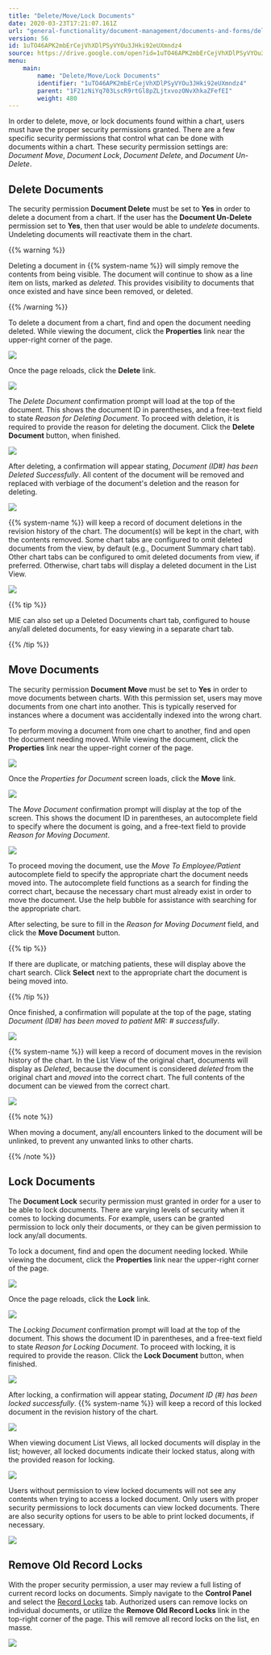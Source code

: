 ```yaml
---
title: "Delete/Move/Lock Documents"
date: 2020-03-23T17:21:07.161Z
url: "general-functionality/document-management/documents-and-forms/delete-move-lock-documents.html"
version: 56
id: 1uTO46APK2mbErCejVhXDlPSyVYOu3JHki92eUXmndz4
source: https://drive.google.com/open?id=1uTO46APK2mbErCejVhXDlPSyVYOu3JHki92eUXmndz4
menu:
    main:
        name: "Delete/Move/Lock Documents"
        identifier: "1uTO46APK2mbErCejVhXDlPSyVYOu3JHki92eUXmndz4"
        parent: "1F21zNiYq703LscR9rtGl8pZLjtxvozONvXhkaZFefEI"
        weight: 480
---
```

In order to delete, move, or lock documents found within a chart, users must have the proper security permissions granted. There are a few specific security permissions that control what can be done with documents within a chart. These security permission settings are: *Document Move*, *Document Lock*, *Document Delete*, and *Document Un-Delete*.

## Delete Documents

The security permission **Document Delete** must be set to **Yes** in order to delete a document from a chart. If the user has the **Document Un-Delete** permission set to **Yes**, then that user would be able to *undelete* documents. Undeleting documents will reactivate them in the chart.

{{% warning %}}

Deleting a document in {{% system-name %}} will simply remove the contents from being visible. The document will continue to show as a line item on lists, marked as *deleted*. This provides visibility to documents that once existed and have since been removed, or deleted.

{{% /warning %}}


To delete a document from a chart, find and open the document needing deleted. While viewing the document, click the **Properties** link near the upper-right corner of the page.

![](../../../external_files/ea501de3369997860b3d9bd46686721d.png)

Once the page reloads, click the **Delete** link.

![](../../../external_files/b7afd773350d2dbd4858e9f220711d66.png)

The *Delete Document* confirmation prompt will load at the top of the document. This shows the document ID in parentheses, and a free-text field to state *Reason for Deleting Document*. To proceed with deletion, it is required to provide the reason for deleting the document. Click the **Delete Document** button, when finished.

![](../../../external_files/c7e23cc7cfcc7b1270d4cdea083f2acc.png)

After deleting, a confirmation will appear stating, *Document (ID#) has been Deleted Successfully*. All content of the document will be removed and replaced with verbiage of the document's deletion and the reason for deleting.

![](../../../external_files/aab52d65788a1e4dbcb13d249b5ab478.png)

{{% system-name %}} will keep a record of document deletions in the revision history of the chart. The document(s) will be kept in the chart, with the contents removed. Some chart tabs are configured to omit deleted documents from the view, by default (e.g., Document Summary chart tab). Other chart tabs can be configured to omit deleted documents from view, if preferred. Otherwise, chart tabs will display a deleted document in the List View.

![](../../../external_files/7dc1b051c2e7e7557bd9d477a45e3efb.png)

{{% tip %}}

MIE can also set up a Deleted Documents chart tab, configured to house any/all deleted documents, for easy viewing in a separate chart tab.

{{% /tip %}}


## Move Documents

The security permission **Document Move** must be set to **Yes** in order to move documents between charts. With this permission set, users may move documents from one chart into another. This is typically reserved for instances where a document was accidentally indexed into the wrong chart.

To perform moving a document from one chart to another, find and open the document needing moved. While viewing the document, click the **Properties** link near the upper-right corner of the page.

![](../../../external_files/0eff0a166210a524732a5c1272e83707.png)

Once the *Properties for Document* screen loads, click the **Move** link.

![](../../../external_files/f224cf0247eb50ff454a0b32c4f1b222.png)

The *Move Document* confirmation prompt will display at the top of the screen. This shows the document ID in parentheses, an autocomplete field to specify where the document is going, and a free-text field to provide *Reason for Moving Document*.

![](../../../external_files/aa46deb9231963b3cc1d2b806e5befad.png)

To proceed moving the document, use the *Move To Employee/Patient* autocomplete field to specify the appropriate chart the document needs moved into. The autocomplete field functions as a search for finding the correct chart, because the necessary chart must already exist in order to move the document. Use the help bubble for assistance with searching for the appropriate chart.

After selecting, be sure to fill in the *Reason for Moving Document* field, and click the **Move Document** button.

{{% tip %}}

If there are duplicate, or matching patients, these will display above the chart search. Click **Select** next to the appropriate chart the document is being moved into.

{{% /tip %}}


Once finished, a confirmation will populate at the top of the page, stating *Document (ID#) has been moved to patient MR: # successfully*.

![](../../../external_files/5cb74f716e9161f76f998371287cecee.png)

{{% system-name %}} will keep a record of document moves in the revision history of the chart. In the List View of the original chart, documents will display as *Deleted*, because the document is considered *deleted* from the original chart and *moved* into the correct chart. The full contents of the document can be viewed from the correct chart.

![](../../../external_files/995f98fdeff9f135c8764bee14895efb.png)

{{% note %}}

When moving a document, any/all encounters linked to the document will be unlinked, to prevent any unwanted links to other charts.

{{% /note %}}


## Lock Documents

The **Document Lock** security permission must granted in order for a user to be able to lock documents. There are varying levels of security when it comes to locking documents. For example, users can be granted permission to lock only their documents, or they can be given permission to lock any/all documents.

To lock a document, find and open the document needing locked. While viewing the document, click the **Properties** link near the upper-right corner of the page.

![](../../../external_files/0eff0a166210a524732a5c1272e83707.png)

Once the page reloads, click the **Lock** link.

![](../../../external_files/0901c32d07bdb048d14921db0adaef9a.png)

The *Locking Document* confirmation prompt will load at the top of the document. This shows the document ID in parentheses, and a free-text field to state *Reason for Locking Document*. To proceed with locking, it is required to provide the reason. Click the **Lock Document** button, when finished.

![](../../../external_files/d7aaeaacb6605553f16a36a26e5fc099.png)

After locking, a confirmation will appear stating, *Document ID (#) has been locked successfully*. {{% system-name %}} will keep a record of this locked document in the revision history of the chart.

![](../../../external_files/dd7b6708abb8867e62f655fb3f7947d6.png)

When viewing document List Views, all locked documents will display in the list; however, all locked documents indicate their locked status, along with the provided reason for locking.

![](../../../external_files/e6ceef09c46da8c4d7beb25b379e3ddd.png)

Users without permission to view locked documents will not see any contents when trying to access a locked document. Only users with proper security permissions to lock documents can view locked documents. There are also security options for users to be able to print locked documents, if necessary.

![](../../../external_files/fad45be081e4a3eb61cbaa76838e624d.png)

## Remove Old Record Locks

With the proper security permission, a user may review a full listing of current record locks on documents. Simply navigate to the **Control Panel** and select the [Record Locks](https://system/?f=admin&s=recordman&tabmodule=admin&tabselect=Record+Locks) tab. Authorized users can remove locks on individual documents, or utilize the **Remove Old Record Locks** link in the top-right corner of the page. This will remove all record locks on the list, en masse.

![](../../../external_files/cf1f6ee3cd5f1eca2da48466eef2b17f.png)

